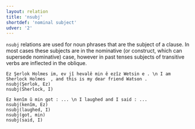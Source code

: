 ```yaml
---
layout: relation
title: 'nsubj'
shortdef: 'nominal subject'
udver: '2'
---
```


`nsubj` relations are used for noun phrases that are the subject of a clause. In most cases these subjects are in the nominative (or construct, which can supersede nominative) case, however in past tenses subjects of transitive verbs are inflected in the oblique.

~~~ sdparse
Ez Şerlok Holmes im, ev jî hevalê min ê ezîz Wetsin e . \n I am Sherlock Holmes  , and this is my dear friend Watson .
nsubj(Şerlok, Ez)
nsubj(Sherlock, I)
~~~

~~~ sdparse
Ez kenîm û min got : ... \n I laughed and I‌ said : ...
nsubj(kenîm, Ez)
nsubj(laughed, I)
nsubj(got, min)
nsubj(said, I‌)
~~~

<!-- Interlanguage links updated St lis 3 20:59:00 CET 2021 -->
